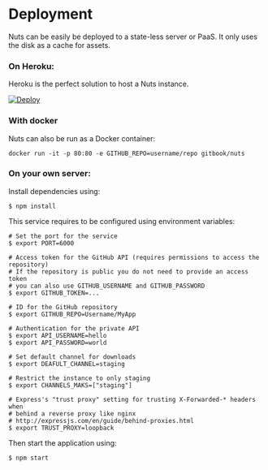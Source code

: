 # Deployment

Nuts can be easily be deployed to a state-less server or PaaS. It only uses the disk as a cache for assets.

### On Heroku:

Heroku is the perfect solution to host a Nuts instance.

[![Deploy](https://www.herokucdn.com/deploy/button.png)](https://heroku.com/deploy)

### With docker

Nuts can also be run as a Docker container:

```
docker run -it -p 80:80 -e GITHUB_REPO=username/repo gitbook/nuts
```

### On your own server:

Install dependencies using:

```
$ npm install
```

This service requires to be configured using environment variables:

```
# Set the port for the service
$ export PORT=6000

# Access token for the GitHub API (requires permissions to access the repository)
# If the repository is public you do not need to provide an access token
# you can also use GITHUB_USERNAME and GITHUB_PASSWORD
$ export GITHUB_TOKEN=...

# ID for the GitHub repository
$ export GITHUB_REPO=Username/MyApp

# Authentication for the private API
$ export API_USERNAME=hello
$ export API_PASSWORD=world

# Set default channel for downloads
$ export DEAFULT_CHANNEL=staging

# Restrict the instance to only staging
$ export CHANNELS_MAKS=["staging"]

# Express's "trust proxy" setting for trusting X-Forwarded-* headers when
# behind a reverse proxy like nginx
# http://expressjs.com/en/guide/behind-proxies.html
$ export TRUST_PROXY=loopback
```

Then start the application using:

```
$ npm start
```

